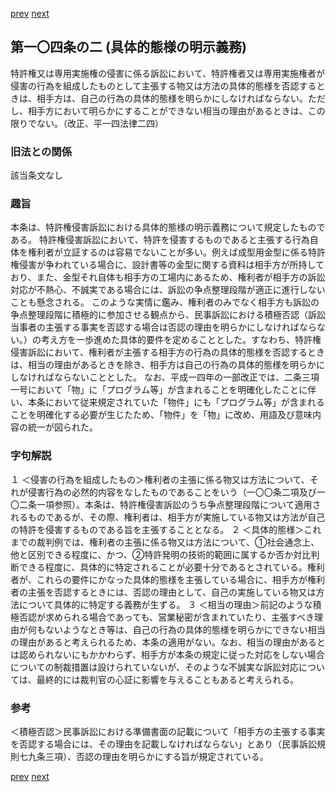 [prev](/specific/markdowns/特許法/133_Mp-Ch_4-Se_2-At_104.md)
[next](/specific/markdowns/特許法/135_Mp-Ch_4-Se_2-At_104_3.md)
## 第一〇四条の二 (具体的態様の明示義務)
特許権又は専用実施権の侵害に係る訴訟において、特許権者又は専用実施権者が侵害の行為を組成したものとして主張する物又は方法の具体的態様を否認するときは、相手方は、自己の行為の具体的態様を明らかにしなければならない。ただし、相手方において明らかにすることができない相当の理由があるときは、この限りでない。（改正、平一四法律二四）

### 旧法との関係
該当条文なし

### 趣旨
本条は、特許権侵害訴訟における具体的態様の明示義務について規定したものである。
特許権侵害訴訟において、特許を侵害するものであると主張する行為自体を権利者が立証するのは容易でないことが多い。例えば成型用金型に係る特許権侵害が争われている場合に、設計書等の金型に関する資料は相手方が所持しており、また、金型それ自体も相手方の工場内にあるため、権利者が相手方の訴訟対応が不熱心、不誠実である場合には、訴訟の争点整理段階が適正に進行しないことも懸念される。
このような実情に鑑み、権利者のみでなく相手方も訴訟の争点整理段階に積極的に参加させる観点から、民事訴訟における積極否認（訴訟当事者の主張する事実を否認する場合は否認の理由を明らかにしなければならない。）の考え方を一歩進めた具体的要件を定めることとした。すなわち、特許権侵害訴訟において、権利者が主張する相手方の行為の具体的態様を否認するときは、相当の理由があるときを除き、相手方は自己の行為の具体的態様を明らかにしなければならないこととした。
なお、平成一四年の一部改正では、二条三項一号において「物」に「プログラム等」が含まれることを明確化したことに伴い、本条において従来規定されていた「物件」にも「プログラム等」が含まれることを明確化する必要が生じたため、「物件」を「物」に改め、用語及び意味内容の統一が図られた。

### 字句解説
１ ＜侵害の行為を組成したもの＞権利者の主張に係る物又は方法について、それが侵害行為の必然的内容をなしたものであることをいう（一〇〇条二項及び一〇二条一項参照）。本条は、特許権侵害訴訟のうち争点整理段階について適用されるものであるが、その際、権利者は、相手方が実施している物又は方法が自己の特許を侵害するものである旨を主張することとなる。
２ ＜具体的態様＞これまでの裁判例では、権利者の主張に係る物又は方法について、①社会通念上、他と区別できる程度に、かつ、②特許発明の技術的範囲に属するか否か対比判断できる程度に、具体的に特定されることが必要十分であるとされている。権利者が、これらの要件にかなった具体的態様を主張している場合に、相手方が権利者の主張を否認するときには、否認の理由として、自己の実施している物又は方法について具体的に特定する義務が生ずる。
３ ＜相当の理由＞前記のような積極否認が求められる場合であっても、営業秘密が含まれていたり、主張すべき理由が何もないようなとき等は、自己の行為の具体的態様を明らかにできない相当の理由があると考えられるため、本条の適用がない。なお、相当の理由があるとは認められないにもかかわらず、相手方が本条の規定に従った対応をしない場合についての制裁措置は設けられていないが、そのような不誠実な訴訟対応については、最終的には裁判官の心証に影響を与えることもあると考えられる。

### 参考
＜積極否認＞民事訴訟における準備書面の記載について「相手方の主張する事実を否認する場合には、その理由を記載しなければならない」とあり（民事訴訟規則七九条三項）、否認の理由を明らかにする旨が規定されている。

[prev](/specific/markdowns/特許法/133_Mp-Ch_4-Se_2-At_104.md)
[next](/specific/markdowns/特許法/135_Mp-Ch_4-Se_2-At_104_3.md)